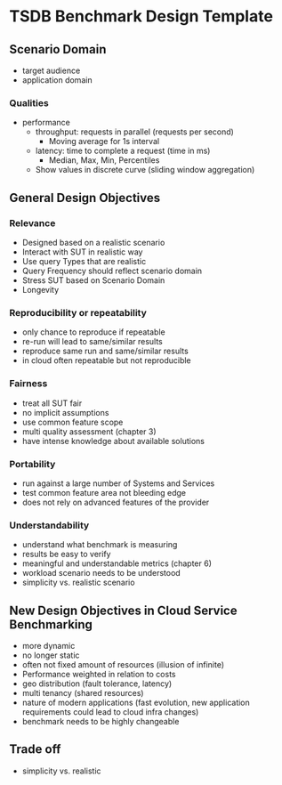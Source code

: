 # TSDB Benchmark Design Template

## Scenario Domain

- target audience
- application domain

### Qualities

- performance
    - throughput: requests in parallel (requests per second)
        - Moving average for 1s interval
    - latency: time to complete a request (time in ms)
        - Median, Max, Min, Percentiles
    - Show values in discrete curve (sliding window aggregation)

## General Design Objectives

### Relevance

- Designed based on a realistic scenario
- Interact with SUT in realistic way
- Use query Types that are realistic
- Query Frequency should reflect scenario domain
- Stress SUT based on Scenario Domain
- Longevity

### Reproducibility or repeatability

- only chance to reproduce if repeatable
- re-run will lead to same/similar results
- reproduce same run and same/similar results
- in cloud often repeatable but not reproducible

### Fairness

- treat all SUT fair
- no implicit assumptions
- use common feature scope
- multi quality assessment (chapter 3)
- have intense knowledge about available solutions

### Portability

- run against a large number of Systems and Services
- test common feature area not bleeding edge
- does not rely on advanced features of the provider

### Understandability

- understand what benchmark is measuring
- results be easy to verify
- meaningful and understandable metrics (chapter 6)
- workload scenario needs to be understood
- simplicity vs. realistic scenario

## New Design Objectives in Cloud Service Benchmarking

- more dynamic
- no longer static
- often not fixed amount of resources (illusion of infinite)
- Performance weighted in relation to costs
- geo distribution (fault tolerance, latency)
- multi tenancy (shared resources)
- nature of modern applications (fast evolution, new application requirements could lead to cloud infra changes)
- benchmark needs to be highly changeable

## Trade off

- simplicity vs. realistic 


